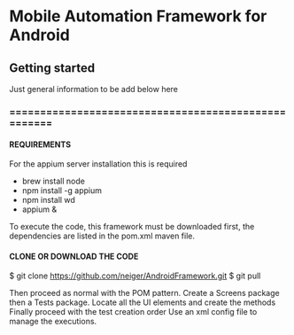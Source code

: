 # Mobile Automation Framework for Android

## Getting started

Just general information to be add below here
### ====================================================

#### REQUIREMENTS 
For the appium server installation this is required 
- brew install node      
- npm install -g appium  
- npm install wd       
- appium &

To execute the code, this framework must be downloaded first, 
the dependencies are listed in the pom.xml maven file. 

#### CLONE OR DOWNLOAD THE CODE
$ git clone https://github.com/neiger/AndroidFramework.git
$ git pull

Then proceed as normal with the POM pattern. 
Create a Screens package then a Tests package.
Locate all the UI elements and create the methods
Finally proceed with the test creation order
Use an xml config file to manage the executions.
